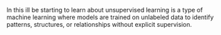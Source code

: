 In this ill be starting to learn about unsupervised learning is a type of machine learning where models are trained on unlabeled data to identify patterns, structures, or relationships without explicit supervision.